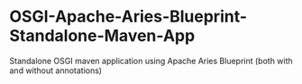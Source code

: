 # OSGI-Apache-Aries-Blueprint-Standalone-Maven-App
Standalone OSGI maven application using Apache Aries Blueprint (both with and without annotations)
